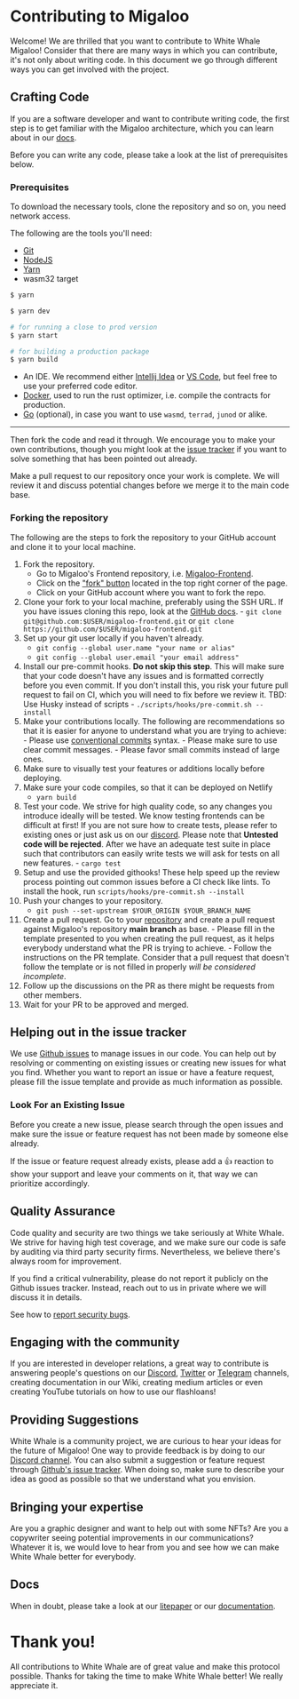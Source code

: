 # Contributing to Migaloo

Welcome! We are thrilled that you want to contribute to White Whale Migaloo! Consider that there are many ways in which you can contribute,
it's not only about writing code. In this document we go through different ways you can get involved with the project.

## Crafting Code

If you are a software developer and want to contribute writing code, the first step is to get familiar with
the Migaloo architecture, which you can learn about in our [docs](https://white-whale-defi-platform.github.io/docs/).

Before you can write any code, please take a look at the list of prerequisites below.

### Prerequisites

To download the necessary tools, clone the repository and so on, you need network access.

The following are the tools you'll need:

- [Git](https://git-scm.com/)
- [NodeJS](https://nodejs.org/en/)
- [Yarn](https://yarnpkg.com/)
- wasm32 target

```bash
$ yarn

$ yarn dev

# for running a close to prod version
$ yarn start

# for building a production package
$ yarn build
```

- An IDE. We recommend either [Intellij Idea](https://www.jetbrains.com/idea/download/) or [VS Code](https://code.visualstudio.com/download),
  but feel free to use your preferred code editor.
- [Docker](https://www.docker.com/), used to run the rust optimizer, i.e. compile the contracts for production.
- [Go](https://go.dev/doc/install) (optional), in case you want to use `wasmd`, `terrad`, `junod` or alike.

---

Then fork the code and read it through. We encourage you to make your own contributions, though you might look at the
[issue tracker](https://github.com/White-Whale-Defi-Platform/migaloo-frontend/issues) if you want to solve something that has
been pointed out already.

Make a pull request to our repository once your work is complete. We will review it and discuss potential changes before
we merge it to the main code base.

### Forking the repository

The following are the steps to fork the repository to your GitHub account and clone it to your local machine.

1. Fork the repository.
   - Go to Migaloo's Frontend repository, i.e. [Migaloo-Frontend](https://github.com/White-Whale-Defi-Platform/migaloo-frontend).
   - Click on the ["fork" button](https://github.com/White-Whale-Defi-Platform/migaloo-frontend/fork) located in the top
     right corner of the page.
   - Click on your GitHub account where you want to fork the repo.
2. Clone your fork to your local machine, preferably using the SSH URL. If you have issues cloning this repo, look at the
   [GitHub docs](https://docs.github.com/en/repositories/creating-and-managing-repositories/cloning-a-repository). - `git clone git@github.com:$USER/migaloo-frontend.git` or `git clone https://github.com/$USER/migaloo-frontend.git`
3. Set up your git user locally if you haven't already.
   - `git config --global user.name "your name or alias"`
   - `git config --global user.email "your email address"`
4. Install our pre-commit hooks. **Do not skip this step**. This will make sure that your code doesn't have any issues and
   is formatted correctly before you even commit. If you don't install this, you risk your future pull request to fail on CI,
   which you will need to fix before we review it. TBD: Use Husky instead of scripts - `./scripts/hooks/pre-commit.sh --install`
5. Make your contributions locally. The following are recommendations so that it is easier for anyone to understand what
   you are trying to achieve: - Please use [conventional commits](https://conventionalcommits.org) syntax. - Please make sure to use clear commit messages. - Please favor small commits instead of large ones.
6. Make sure to visually test your features or additions locally before deploying.
7. Make sure your code compiles, so that it can be deployed on Netlify
   - `yarn build`
8. Test your code. We strive for high quality code, so any changes you introduce ideally will be tested. We know testing frontends
   can be difficult at first! If you are not sure how to create tests, please refer to existing ones or just ask us on our
   [discord](https://discordapp.com/channels/908044702794801233/987301947440767006). Please note that **Untested code will be rejected**. After we have an adequate test suite in place such that contributors can easily write tests we will ask for tests on all new features. - `cargo test`
9. Setup and use the provided githooks! These help speed up the review process pointing out common issues before a CI check like lints. To install the hook, run `scripts/hooks/pre-commit.sh --install`
10. Push your changes to your repository.
    - `git push --set-upstream $YOUR_ORIGIN $YOUR_BRANCH_NAME`
11. Create a pull request. Go to your [repository](https://github.com/$USER/migaloo-frontend.git) and create a pull request
    against Migaloo's repository **main branch** as base. - Please fill in the template presented to you when creating the pull request, as it helps everybody understand what the PR is trying to achieve. - Follow the instructions on the PR template. Consider that a pull request that doesn't follow the template or is not filled in properly _will be considered incomplete_.
12. Follow up the discussions on the PR as there might be requests from other members.
13. Wait for your PR to be approved and merged.

## Helping out in the issue tracker

We use [Github issues](https://github.com/White-Whale-Defi-Platform/migaloo-frontend/issues) to manage issues in our code.
You can help out by resolving or commenting on existing issues or creating new issues for what you find. Whether you want
to report an issue or have a feature request, please fill the issue template and provide as much information as possible.

### Look For an Existing Issue

Before you create a new issue, please search through the open issues and make sure the issue or feature request has not
been made by someone else already.

If the issue or feature request already exists, please add a 👍 reaction to show your support and leave your comments on it, that way we can prioritize accordingly.

## Quality Assurance

Code quality and security are two things we take seriously at White Whale. We strive for having high test coverage, and
we make sure our code is safe by auditing via third party security firms. Nevertheless, we believe there's always room for improvement.

If you find a critical vulnerability, please do not report it publicly on the Github issues tracker. Instead, reach out to us
in private where we will discuss it in details.

See how to [report security bugs](https://github.com/White-Whale-Defi-Platform/migaloo-frontend/blob/main/docs/SECURITY.md).

## Engaging with the community

If you are interested in developer relations, a great way to contribute is answering people's questions on our
[Discord](https://discord.com/invite/tSxyyCWgYX), [Twitter](https://twitter.com/WhiteWhaleDefi) or [Telegram](https://t.me/whitewhaleofficial)
channels, creating documentation in our Wiki, creating medium articles or even creating YouTube tutorials on how to use our flashloans!

## Providing Suggestions

White Whale is a community project, we are curious to hear your ideas for the future of Migaloo! One way to provide feedback
is by doing to our [Discord channel](https://discordapp.com/channels/908044702794801233/908044703373606954). You can also
submit a suggestion or feature request through [Github's issue tracker](https://github.com/White-Whale-Defi-Platform/migaloo-frontend/issues).
When doing so, make sure to describe your idea as good as possible so that we understand what you envision.

## Bringing your expertise

Are you a graphic designer and want to help out with some NFTs? Are you a copywriter seeing potential improvements in our communications?
Whatever it is, we would love to hear from you and see how we can make White Whale better for everybody.

## Docs

When in doubt, please take a look at our [litepaper](https://whitewhale.money/LitepaperV2.pdf) or our [documentation](<[https://white-whale-defi-platform.github.io/docs/](https://ww0-1.gitbook.io/migaloo-docs/)>).

# Thank you!

All contributions to White Whale are of great value and make this protocol possible. Thanks for taking the time to make
White Whale better! We really appreciate it.
